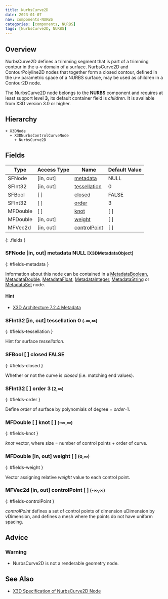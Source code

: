 ```yaml
---
title: NurbsCurve2D
date: 2023-01-07
nav: components-NURBS
categories: [components, NURBS]
tags: [NurbsCurve2D, NURBS]
---
```

<style>
.post h3 {
  word-spacing: 0.2em;
}
</style>

## Overview

NurbsCurve2D defines a trimming segment that is part of a trimming contour in the u-v domain of a surface. NurbsCurve2D and ContourPolyline2D nodes that together form a closed contour, defined in the u-v parametric space of a NURBS surface, may be used as children in a Contour2D node.

The NurbsCurve2D node belongs to the **NURBS** component and requires at least support level **3,** its default container field is *children.* It is available from X3D version 3.0 or higher.

## Hierarchy

```
+ X3DNode
  + X3DNurbsControlCurveNode
    + NurbsCurve2D
```

## Fields

| Type | Access Type | Name | Default Value |
| ---- | ----------- | ---- | ------------- |
| SFNode | [in, out] | [metadata](#fields-metadata) | NULL  |
| SFInt32 | [in, out] | [tessellation](#fields-tessellation) | 0  |
| SFBool | [ ] | [closed](#fields-closed) | FALSE |
| SFInt32 | [ ] | [order](#fields-order) | 3  |
| MFDouble | [ ] | [knot](#fields-knot) | [ ] |
| MFDouble | [in, out] | [weight](#fields-weight) | [ ] |
| MFVec2d | [in, out] | [controlPoint](#fields-controlPoint) | [ ] |
{: .fields }

### SFNode [in, out] **metadata** NULL <small>[X3DMetadataObject]</small>
{: #fields-metadata }

Information about this node can be contained in a [MetadataBoolean](/x_ite/components/core/metadataboolean/), [MetadataDouble](/x_ite/components/core/metadatadouble/), [MetadataFloat](/x_ite/components/core/metadatafloat/), [MetadataInteger](/x_ite/components/core/metadatainteger/), [MetadataString](/x_ite/components/core/metadatastring/) or [MetadataSet](/x_ite/components/core/metadataset/) node.

#### Hint

- [X3D Architecture 7.2.4 Metadata](https://www.web3d.org/specifications/X3Dv4/ISO-IEC19775-1v4-IS/Part01/components/core.html#Metadata)

### SFInt32 [in, out] **tessellation** 0 <small>(-∞,∞)</small>
{: #fields-tessellation }

Hint for surface *tessellation*.

### SFBool [ ] **closed** FALSE
{: #fields-closed }

Whether or not the curve is *closed* (i.e. matching end values).

### SFInt32 [ ] **order** 3 <small>[2,∞)</small>
{: #fields-order }

Define *order* of surface by polynomials of degree = *order*-1.

### MFDouble [ ] **knot** [ ] <small>(-∞,∞)</small>
{: #fields-knot }

*knot* vector, where size = number of control points + order of curve.

### MFDouble [in, out] **weight** [ ] <small>(0,∞)</small>
{: #fields-weight }

Vector assigning relative *weight* value to each control point.

### MFVec2d [in, out] **controlPoint** [ ] <small>(-∞,∞)</small>
{: #fields-controlPoint }

*controlPoint* defines a set of control points of dimension uDimension by vDimension, and defines a mesh where the points do not have uniform spacing.

## Advice

### Warning

- NurbsCurve2D is not a renderable geometry node.

## See Also

- [X3D Specification of NurbsCurve2D Node](https://www.web3d.org/documents/specifications/19775-1/V4.0/Part01/components/nurbs.html#NurbsCurve2D)
